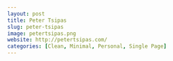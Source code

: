 ```yaml
---
layout: post
title: Peter Tsipas
slug: peter-tsipas
image: petertsipas.png
website: http://petertsipas.com/
categories: [Clean, Minimal, Personal, Single Page]
---
```

